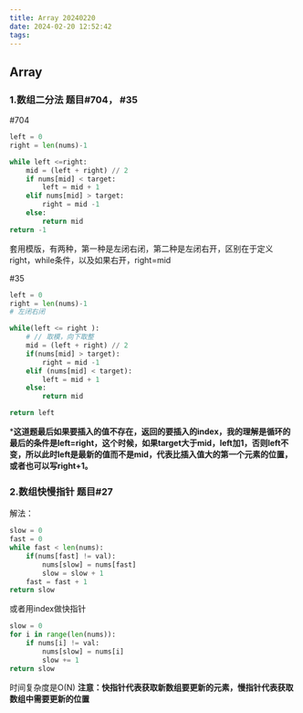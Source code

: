 ```yaml
---
title: Array 20240220
date: 2024-02-20 12:52:42
tags:
---
```

<!-- deploy -->
<!-- hexo clean && hexo d -g -->
## Array 

### 1.数组二分法 题目#704， #35


#704
```python
left = 0
right = len(nums)-1

while left <=right:
    mid = (left + right) // 2
    if nums[mid] < target:
        left = mid + 1
    elif nums[mid] > target:
        right = mid -1
    else:
        return mid
return -1

```
套用模版，有两种，第一种是左闭右闭，第二种是左闭右开，区别在于定义right，while条件，以及如果右开，right=mid

#35
```python
left = 0
right = len(nums)-1
# 左闭右闭

while(left <= right ):
    # // 取模，向下取整
    mid = (left + right) // 2
    if(nums[mid] > target):
        right = mid -1
    elif (nums[mid] < target):
        left = mid + 1
    else:
        return mid

return left
```
***这道题最后如果要插入的值不存在，返回的要插入的index，我的理解是循环的最后的条件是left=right，这个时候，如果target大于mid，left加1，否则left不变，所以此时left是最新的值而不是mid，代表比插入值大的第一个元素的位置，或者也可以写right+1。**

### 2.数组快慢指针 题目#27

解法：
``` python
slow = 0
fast = 0
while fast < len(nums):
    if(nums[fast] != val):
        nums[slow] = nums[fast]
        slow = slow + 1
    fast = fast + 1
return slow
```
或者用index做快指针
``` python
slow = 0
for i in range(len(nums)):
    if nums[i] != val:
        nums[slow] = nums[i]
        slow += 1
return slow 
```

时间复杂度是O(N)
**注意：快指针代表获取新数组要更新的元素，慢指针代表获取数组中需要更新的位置**
